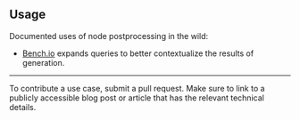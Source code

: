 ## Usage

Documented uses of node postprocessing in the wild:
* [Bench.io](https://bench.io) expands queries to better contextualize the results of generation.

-------
To contribute a use case, submit a pull request. Make sure to link to a publicly accessible blog post or article that has the relevant technical details.
